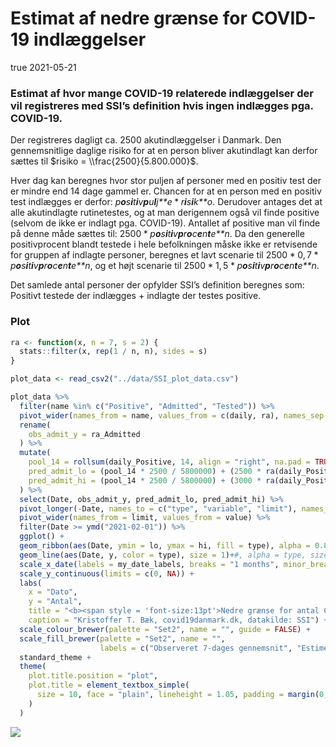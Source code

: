 Estimat af nedre grænse for COVID-19 indlæggelser
================
true
2021-05-21

### Estimat af hvor mange COVID-19 relaterede indlæggelser der vil registreres med SSI’s definition hvis ingen indlægges pga. COVID-19.

Der registreres dagligt ca. 2500 akutindlæggelser i Danmark. Den
gennemsnitlige daglige risiko for at en person bliver akutindlagt kan
derfor sættes til $risiko = \\frac{2500}{5.800.000}$.

Hver dag kan beregnes hvor stor puljen af personer med en positiv test
der er mindre end 14 dage gammel er. Chancen for at en person med en
positiv test indlægges er derfor:
*p**o**s**i**t**i**v**p**u**l**j**e* \* *r**i**s**i**k**o*. Derudover
antages det at alle akutindlagte rutinetestes, og at man derigennem også
vil finde positive (selvom de ikke er indlagt pga. COVID-19). Antallet
af positive man vil finde på denne måde sættes til:
2500 \* *p**o**s**i**t**i**v**p**r**o**c**e**n**t**e**n*. Da den
generelle positivprocent blandt testede i hele befolkningen måske ikke
er retvisende for gruppen af indlagte personer, beregnes et lavt
scenarie til
2500 \* 0, 7 \* *p**o**s**i**t**i**v**p**r**o**c**e**n**t**e**n*, og et
højt scenarie til
2500 \* 1, 5 \* *p**o**s**i**t**i**v**p**r**o**c**e**n**t**e**n*.

Det samlede antal personer der opfylder SSI’s definition beregnes som:
Positivt testede der indlægges + indlagte der testes positive.

### Plot

``` r
ra <- function(x, n = 7, s = 2) {
  stats::filter(x, rep(1 / n, n), sides = s)
}
```

``` r
plot_data <- read_csv2("../data/SSI_plot_data.csv")

plot_data %>% 
  filter(name %in% c("Positive", "Admitted", "Tested")) %>% 
  pivot_wider(names_from = name, values_from = c(daily, ra), names_sep = "_") %>% 
  rename(
    obs_admit_y = ra_Admitted
  ) %>% 
  mutate(
    pool_14 = rollsum(daily_Positive, 14, align = "right", na.pad = TRUE),
    pred_admit_lo = (pool_14 * 2500 / 5800000) + (2500 * ra(daily_Positive / daily_Tested) * 0.7),
    pred_admit_hi = (pool_14 * 2500 / 5800000) + (3000 * ra(daily_Positive / daily_Tested) * 1.5)
  ) %>% 
  select(Date, obs_admit_y, pred_admit_lo, pred_admit_hi) %>% 
  pivot_longer(-Date, names_to = c("type", "variable", "limit"), names_sep = "_") %>% 
  pivot_wider(names_from = limit, values_from = value) %>% 
  filter(Date >= ymd("2021-02-01")) %>% 
  ggplot() +
  geom_ribbon(aes(Date, ymin = lo, ymax = hi, fill = type), alpha = 0.8) +
  geom_line(aes(Date, y, color = type), size = 1)+#, alpha = type, size = type)) +
  scale_x_date(labels = my_date_labels, breaks = "1 months", minor_break = "1 month") +
  scale_y_continuous(limits = c(0, NA)) +
  labs(
    x = "Dato", 
    y = "Antal", 
    title = "<b><span style = 'font-size:13pt'>Nedre grænse for antal COVID-19 nyindlæggelser</span></b><br><br>Fordi antallet af COVID-19 indlæggelser kun er baseret på en positiv SARS-CoV-2 test, kan der registreres nyindlagte selv i et scenarie hvor ingen indlægges pga. COVID-19.<br><br>Den <b style='color:#FC8D62;'>nedre grænse</b> er beregnet udfra antal PCR positive, den gennemsnitlige statistiske risiko for indlæggelse, og metoden hvormed COVID-19 indlæggelser opgøres.<br><br>Estimeret nedre grænse for indlagte viser et interval mellem et muligt lavt og højt scenarie<br>", 
    caption = "Kristoffer T. Bæk, covid19danmark.dk, datakilde: SSI") +
  scale_colour_brewer(palette = "Set2", name = "", guide = FALSE) +
  scale_fill_brewer(palette = "Set2", name = "", 
                    labels = c("Observeret 7-dages gennemsnit", "Estimeret nedre grænse")) +
  standard_theme +
  theme(
    plot.title.position = "plot",
    plot.title = element_textbox_simple(
      size = 10, face = "plain", lineheight = 1.05, padding = margin(0, 5, 5, 0)
    )
  )
```

![](admissions_calculation_files/figure-gfm/plot-1.png)<!-- -->

